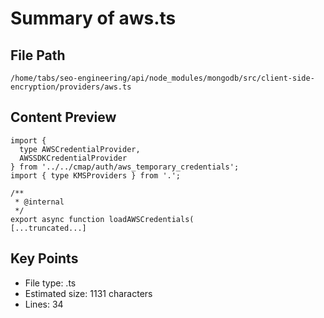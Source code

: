 # Summary of aws.ts
  
## File Path
`/home/tabs/seo-engineering/api/node_modules/mongodb/src/client-side-encryption/providers/aws.ts`

## Content Preview
```
import {
  type AWSCredentialProvider,
  AWSSDKCredentialProvider
} from '../../cmap/auth/aws_temporary_credentials';
import { type KMSProviders } from '.';

/**
 * @internal
 */
export async function loadAWSCredentials(
[...truncated...]
```

## Key Points
- File type: .ts
- Estimated size: 1131 characters
- Lines: 34
